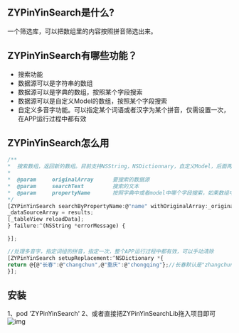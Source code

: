 
## ZYPinYinSearch是什么?
一个筛选库，可以把数组里的内容按照拼音筛选出来。

## ZYPinYinSearch有哪些功能？

* 搜索功能
*  数据源可以是字符串的数组
*  数据源可以是字典的数组，按照某个字段搜索
*  数据源可以是自定义Model的数组，按照某个字段搜索
* 自定义多音字功能。可以指定某个词语或者汉字为某个拼音，仅需设置一次，在APP运行过程中都有效

## ZYPinYinSearch怎么用
```javascript
/**
*  搜索数组，返回新的数组。目前支持NSString，NSDictionnary，自定义Model，后面两个可以指定按照哪个字段搜索
*
*  @param     originalArray      要搜索的数据源
*  @param     searchText         搜索的文本
*  @param     propertyName       按照字典中或者model中哪个字段搜索，如果数组中存的是NSString，则传@""即可
*/
[ZYPinYinSearch searchByPropertyName:@"name" withOriginalArray:_originalArray searchText:searchBar.text success:^(NSArray *results) {
_dataSourceArray = results;
[_tableView reloadData];
} failure:^(NSString *errorMessage) {

}];

//处理多音字，指定词组的拼音，指定一次，整个APP运行过程中都有效，可以手动清除
[ZYPinYinSearch setupReplacement:^NSDictionary *{
return @{@"长春":@"changchun",@"重庆":@"chongqing"};//长春默认是"zhangchun"，所以咱们这里可以特殊设置成"changchun"
}];
```
## 安装
1、pod 'ZYPinYinSearch'
2、或者直接把ZYPinYinSearchLib拖入项目即可
![img](https://github.com/bjzhangyang/ZYPinYinSearch/blob/master/2017-06-27%2010_57_40.gif)

